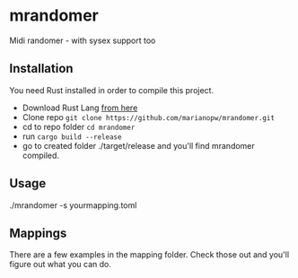 # mrandomer
Midi randomer - with sysex support too


## Installation
You need Rust installed in order to compile this project.

- Download Rust Lang [from here](https://www.rust-lang.org/tools/install)
- Clone repo `git clone https://github.com/marianopw/mrandomer.git`
- cd to repo folder `cd mrandomer`
- run `cargo build --release` 
- go to created folder ./target/release and you'll find mrandomer compiled.

## Usage
./mrandomer -s yourmapping.toml

## Mappings
There are a few examples in the mapping folder.
Check those out and you'll figure out what you can do.

